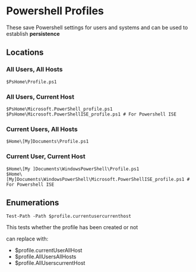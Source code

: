 # Powershell Profiles

These save Powershell settings for users and systems and can be used to establish **persistence**

## Locations

### All Users, All Hosts
```
$PsHome\Profile.ps1
```
### All Users, Current Host
```
$PsHome\Microsoft.PowerShell_profile.ps1
$PsHome\Microsoft.PowerShellISE_profile.ps1 # For Powershell ISE
```
### Current Users, All Hosts
```
$Home\[My]Documents\Profile.ps1
```
### Current User, Current Host
```
$Home\[My ]Documents\WindowsPowerShell\Profile.ps1
$Home\[My]Documents\WindowsPowerShell\Microsoft.PowerShellISE_profile.ps1 # For Powershell ISE
```

## Enumerations

```
Test-Path -Path $profile.currentusercurrenthost
```
This tests whether the profile has been created or not


can replace with:

- $profile.currentUserAllHost
- $profile.AllUsersAllHosts
- $profile.AllUserscurrentHost